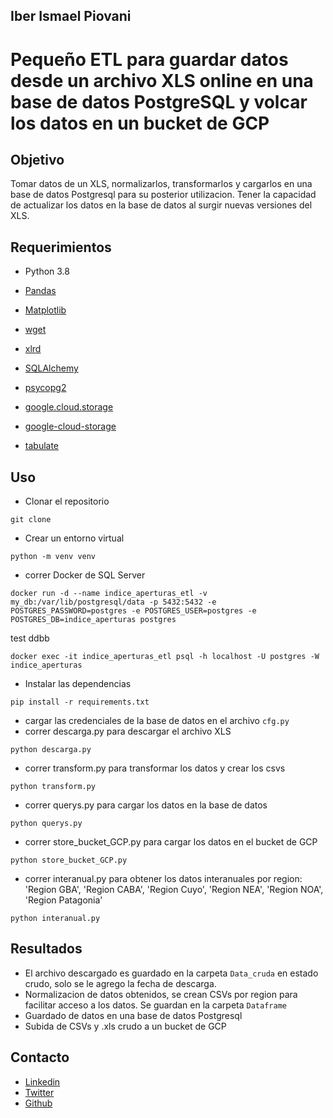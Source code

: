 ## Iber Ismael Piovani

# Pequeño ETL para guardar datos desde un archivo XLS online en una base de datos PostgreSQL y volcar los datos en un bucket de GCP

## Objetivo

Tomar datos de un XLS, normalizarlos, transformarlos y cargarlos en una base de datos Postgresql para su posterior utilizacion.
Tener la capacidad de actualizar los datos en la base de datos al surgir nuevas versiones del XLS.

## Requerimientos

- Python 3.8

- [Pandas](https://pandas.pydata.org/docs/)
- [Matplotlib](https://matplotlib.org/)
- [wget](https://pypi.org/project/wget/)
- [xlrd](https://pypi.org/project/xlrd/)
- [SQLAlchemy](https://www.sqlalchemy.org/)
- [psycopg2](https://pypi.org/project/psycopg2/)
- [google.cloud.storage](https://pypi.org/project/google-cloud-storage/)
- [google-cloud-storage](https://pypi.org/project/google-cloud-storage/)
- [tabulate](https://pypi.org/project/tabulate/)

## Uso

- Clonar el repositorio

```
git clone
```

- Crear un entorno virtual

```
python -m venv venv
```

- correr Docker de SQL Server

```
docker run -d --name indice_aperturas_etl -v my_db:/var/lib/postgresql/data -p 5432:5432 -e POSTGRES_PASSWORD=postgres -e POSTGRES_USER=postgres -e POSTGRES_DB=indice_aperturas postgres
```

test ddbb

```
docker exec -it indice_aperturas_etl psql -h localhost -U postgres -W indice_aperturas
```

- Instalar las dependencias

```
pip install -r requirements.txt
```

- cargar las credenciales de la base de datos en el archivo `cfg.py`
- correr descarga.py para descargar el archivo XLS

```
python descarga.py
```

- correr transform.py para transformar los datos y crear los csvs

```
python transform.py
```

- correr querys.py para cargar los datos en la base de datos

```
python querys.py
```

- correr store_bucket_GCP.py para cargar los datos en el bucket de GCP

```
python store_bucket_GCP.py
```

- correr interanual.py para obtener los datos interanuales por region:
  'Region GBA', 'Region CABA', 'Region Cuyo', 'Region NEA', 'Region NOA', 'Region Patagonia'

```
python interanual.py
```

## Resultados

- El archivo descargado es guardado en la carpeta `Data_cruda` en estado crudo, solo se le agrego la fecha de descarga.
- Normalizacion de datos obtenidos, se crean CSVs por region para facilitar acceso a los datos. Se guardan en la carpeta `Dataframe`
- Guardado de datos en una base de datos Postgresql
- Subida de CSVs y .xls crudo a un bucket de GCP

## Contacto

- [Linkedin](https://www.linkedin.com/in/iber-ismael-piovani-8b35bbba/)
- [Twitter](https://twitter.com/laimas)
- [Github](https://github.com/Vosinepi)
